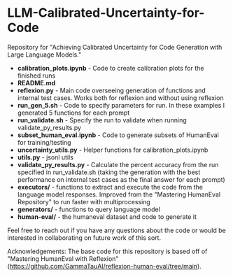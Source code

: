 # LLM-Calibrated-Uncertainty-for-Code

 Repository for "Achieving Calibrated Uncertainty for Code Generation with Large Language Models."

- **calibration_plots.ipynb** - Code to create calibration plots for the finished runs
- **README.md**
- **reflexion.py** - Main code overseeing generation of functions and internal test cases. Works both for reflexion and without using reflexion
- **run_gen_5.sh** - Code to specify parameters for run. In these examples I generated 5 functions for each prompt
- **run_validate.sh** - Specify the run to validate when running validate_py_results.py
- **subset_human_eval.ipynb** - Code to generate subsets of HumanEval for training/testing
- **uncertainty_utils.py** - Helper functions for calibration_plots.ipynb
- **utils.py** - jsonl utils
- **validate_py_results.py** - Calculate the percent accuracy from the run specified in run_validate.sh (taking the generation with the best performance on internal test cases as the final answer for each prompt)
- **executors/** - functions to extract and execute the code from the language model responses. Improved from the "Mastering HumanEval Repository" to run faster with multiprocessing
- **generators/**  - functions to query language model
- **human-eval/** - the humaneval dataset and code to generate it

Feel free to reach out if you have any questions about the code or would be interested in collaborating on future work of this sort.

Acknowledgements: The base code for this repository is based off of "Mastering HumanEval with Reflexion" (https://github.com/GammaTauAI/reflexion-human-eval/tree/main).
